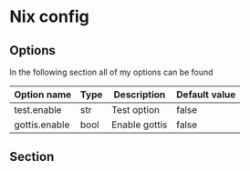 # Nix config

## Options
In the following section all of my options can be found

| Option name | Type | Description | Default value |
|---------|---------|---------|---------|
|test.enable|str|Test option|false|
|gottis.enable|bool|Enable gottis|false|

## Section
